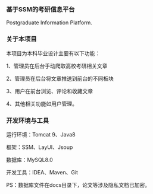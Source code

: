 ### 基于SSM的考研信息平台
Postgraduate Information Platform.

### 关于本项目

本项目为本科毕业设计主要有以下功能：

1、管理员在后台手动爬取高校考研相关文章

2、管理员在后台将文章推送到前台的不同板块

3、用户在前台浏览、评论和收藏文章

4、其他相关功能如用户管理。

### 开发环境与工具

运行环境：Tomcat 9、Java8

框架：SSM、LayUI、Jsoup

数据库：MySQL8.0

开发工具：IDEA、Maven、Git

PS：数据库文件在docs目录下，论文等涉及隐私文档已加密。
